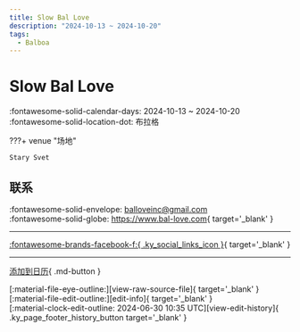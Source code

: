 ```yaml
---
title: Slow Bal Love
description: "2024-10-13 ~ 2024-10-20"
tags:
  - Balboa
---
```


# Slow Bal Love 

:fontawesome-solid-calendar-days: 2024-10-13 ~ 2024-10-20  
:fontawesome-solid-location-dot: 布拉格  

???+ venue "场地"

    Stary Svet  

## 联系

:fontawesome-solid-envelope: <balloveinc@gmail.com>  
:fontawesome-solid-globe: <https://www.bal-love.com>{ target='_blank' }  

---

 [:fontawesome-brands-facebook-f:{ .ky_social_links_icon }](https://www.facebook.com/groups/179491102635312){ target='_blank' }

---

[添加到日历](https://swing.news/ics/zh-Hans/2024/cs_CZ/slow-bal-love-2024.ics){ .md-button }

<div class="ky_page_footer" markdown>
<div class="ky_page_footer_trailing" markdown="span">
[:material-file-eye-outline:][view-raw-source-file]{ target='_blank' }
[:material-file-edit-outline:][edit-info]{ target='_blank' }
</div>
<div class="ky_page_footer_leading" markdown="span">
[:material-clock-edit-outline: 2024-06-30 10:35 UTC][view-edit-history]{ .ky_page_footer_history_button target='_blank' }
</div>
</div>

[view-raw-source-file]: https://github.com/swingdance/events/blob/main/2024/cs_CZ/slow-bal-love-2024.json "查看原始源文件"
[edit-info]: https://github.com/swingdance/events/issues/new?assignees=&labels=update+event&projects=&template=03-update_entity.yml&title=%5B2024%2Fcs_CZ%5D%20Update%20Event%3A%20Slow%20Bal%20Love&region=cs_CZ&year=2024&id=slow-bal-love-2024&name=Slow%20Bal%20Love&org_id= "编辑信息"

[view-edit-history]: https://github.com/swingdance/events/commits/main/2024/cs_CZ/slow-bal-love-2024.json "查看编辑历史"
